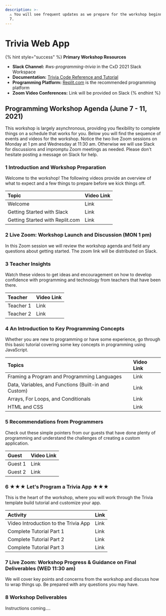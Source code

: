 ```yaml
---
description: >-
  ⚠️ You will see frequent updates as we prepare for the workshop beginning June
  7.
---
```


# Trivia Web App

{% hint style="success" %}
**Primary Workshop Resources**

* **Slack Channel:** _\#ws-programming-trivia_ in the CxD 2021 Slack Workspace
* **Documentation:** [Trivia Code Reference and Tutorial](https://docs.idew.org/code-trivia-app/code-template/template-build-tutorial)
* **Programming Platform:** [Replit.com](https://replit.com) is the recommended programming platform
* **Zoom Video Conferences:** Link will be provided on Slack
{% endhint %}

## Programming Workshop Agenda \(June 7 - 11, 2021\)

This workshop is largely asynchronous, providing you flexibility to complete things on a schedule that works for you. Below you will find the sequence of events and videos for the workshop. Notice the two live Zoom sessions on Monday at 1 pm and Wednesday at 11:30 am. Otherwise we will use Slack for discussions and impromptu Zoom meetings as needed. Please don't hesitate posting a message on Slack for help.

### 1 Introduction and Workshop Preparation

Welcome to the workshop! The following videos provide an overview of what to expect and a few things to prepare before we kick things off.

| Topic | Video Link |
| :--- | :--- |
| Welcome | Link |
| Getting Started with Slack | Link |
| Getting Started with Replit.com | Link |

### 2 Live Zoom: Workshop Launch and Discussion \(MON 1 pm\)

In this Zoom session we will review the workshop agenda and field any questions about getting started. The zoom link will be distributed on Slack.

### 3 Teacher Insights

Watch these videos to get ideas and encouragement on how to develop confidence with programming and technology from teachers that have been there.

| Teacher | Video Link |
| :--- | :--- |
| Teacher 1 | Link |
| Teacher 2 | Link |

### 4 An Introduction to Key Programming Concepts

Whether you are new to programming or have some experience, go through this basic tutorial covering some key concepts in programming using JavaScript.

| Topics | Video Link |
| :--- | :--- |
| Framing a Program and Programming Languages | Link |
| Data, Variables, and Functions \(Built-in and Custom\) | Link |
| Arrays, For Loops, and Conditionals | Link |
| HTML and CSS | Link |

### 5 Recommendations from Programmers

Check out these simple pointers from our guests that have done plenty of programming and understand the challenges of creating a custom application.

| Guest | Video Link |
| :--- | :--- |
| Guest 1 | Link |
| Guest 2 | Link |

### 6 ★★★ Let's Program a Trivia App ★★★

This is the heart of the workshop, where you will work through the Trivia template build tutorial and customize your app. 

| Activity | Link |
| :--- | :--- |
| Video Introduction to the Trivia App | Link |
| Complete Tutorial Part 1 | Link |
| Complete Tutorial Part 2 | Link |
| Complete Tutorial Part 3 | Link |

### 7 Live Zoom: Workshop Progress & Guidance on Final Deliverables \(WED 11:30 am\)

We will cover key points and concerns from the workshop and discuss how to wrap things up. Be prepared with any questions you may have.

### 8 Workshop Deliverables

Instructions coming....



